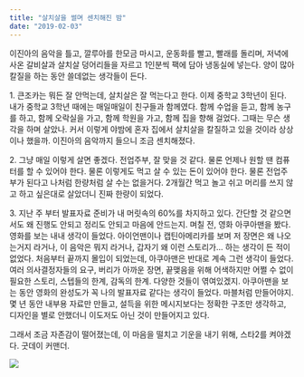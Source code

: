 ```yaml
---
title: "살치살을 썰며 센치해진 밤"
date: "2019-02-03"
---
```


이진아의 음악을 틀고, 깔루아를 한모금 마시고, 운동화를 빨고, 빨래를 돌리며, 저녁에 사온 갈비살과 살치살 덩어리들을 자르고 1인분씩 팩에 담아 냉동실에 넣는다. 양이 많아 칼질을 하는 동안 쓸데없는 생각들이 든다.

1\. 큰조카는 뭐든 잘 안먹는데, 살치살은 잘 먹는다고 한다. 이제 중학교 3학년이 된다. 내가 중학교 3학년 때에는 매일매일이 친구들과 함께였다. 함께 수업을 듣고, 함께 농구를 하고, 함께 오락실을 가고, 함께 학원을 가고, 함께 집을 향해 걸었다. 그때는 무슨 생각을 하며 살았나. 커서 이렇게 야밤에 혼자 집에서 살치살을 칼질하고 있을 것이라 상상이나 했을까. 이진아의 음악까지 들으니 조금 센치해졌다.

2\. 그냥 매일 이렇게 살면 좋겠다. 전업주부, 잘 맞을 것 같다. 물론 언제나 원할 땐 컴퓨터를 할 수 있어야 한다. 물론 이렇게도 먹고 살 수 있는 돈이 있어야 한다. 물론 전업주부가 된다고 나처럼 한량처럼 살 수는 없을거다. 2개월간 먹고 놀고 쉬고 머리를 쓰지 않고 하고 싶은대로 살았더니 진짜 한량이 되었다.

3\. 지난 주 부터 발표자료 준비가 내 머릿속의 60%를 차지하고 있다. 간단할 것 같으면서도 왜 진행도 안되고 정리도 안되고 마음에 안드는지. 며칠 전, 영화 아쿠아맨을 봤다. 영화를 보는 내내 생각이 들었다. 아이언맨이나 캡틴아메리카를 보며 저 장면은 왜 나오는거지 라거나, 이 음악은 뭐지 라거나, 갑자기 왜 이런 스토리가… 하는 생각이 든 적이 없었다. 처음부터 끝까지 몰입이 되었는데, 아쿠아맨은 반대로 계속 그런 생각이 들었다. 여러 의사결정자들의 요구, 버리가 아까운 장면, 끝맺음을 위해 어색하지만 어쩔 수 없이 필요한 스토리, 스텝들의 한계, 감독의 한계. 다양한 것들이 엮여있겠지. 아쿠아맨을 보는 동안 영화의 완성도가 꼭 나의 발표자료 같다는 생각이 들었다. 마블처럼 만들어야지. 몇 년 동안 내부용 자료만 만들고, 설득을 위한 메시지보다는 정확한 구조만 생각하고, 디자인을 별로 안했더니 이도저도 아닌 것이 만들어지고 있다.

그래서 조금 자존감이 떨어졌는데, 이 마음을 떨치고 기운을 내기 위해, 스타2를 켜야겠다. 굿데이 커맨더.

![](../photo/2019-02-03-살치살을_썰며_센치해진_밤.jpg)
